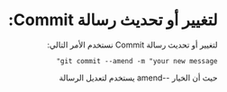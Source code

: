 <div dir="rtl">

# لتغيير أو تحديث رسالة Commit:

لتغيير أو تحديث رسالة Commit نستخدم الأمر التالي:

`git commit --amend -m "your new message"`

حيث أن الخيار --amend يستخدم لتعديل الرسالة

</div>